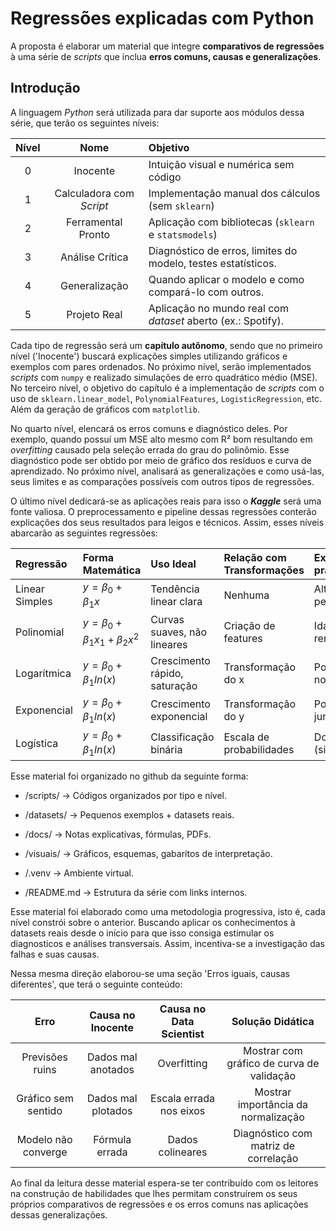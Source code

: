 # Regressões explicadas com Python

A proposta é elaborar um material que integre **comparativos de regressões** à uma série de *scripts* que inclua **erros comuns, causas e generalizações**.

## Introdução

A linguagem *Python* será utilizada para dar suporte aos módulos dessa série, que terão os seguintes níveis:

| Nível |           Nome           | Objetivo                                                      |
| :---: | :----------------------: | :------------------------------------------------------------ |
|   0   |         Inocente         | Intuição visual e numérica sem código                         |
|   1   | Calculadora com *Script* | Implementação manual dos cálculos (sem `sklearn`)             |
|   2   |    Ferramental Pronto    | Aplicação com bibliotecas (`sklearn` e `statsmodels`)         |
|   3   |     Análise Crítica      | Diagnóstico de erros, limites do modelo, testes estatísticos. |
|   4   |      Generalização       | Quando aplicar o modelo e como compará-lo com outros.         |
|   5   |       Projeto Real       | Aplicação no mundo real com *dataset* aberto (ex.: Spotify).  |

Cada tipo de regressão será um **capítulo autônomo**, sendo que no primeiro nível ('Inocente') buscará explicações simples utilizando gráficos e exemplos com pares ordenados. No próximo nível, serão implementados *scripts* com `numpy` e realizado simulações de erro quadrático médio (MSE). No terceiro nível, o objetivo do capítulo é a implementação de *scripts* com o uso de `sklearn.linear_model`, `PolynomialFeatures`, `LogisticRegression`, etc. Além da geração de gráficos com `matplotlib`.

No quarto nível, elencará os erros comuns e diagnóstico deles. Por exemplo, quando possuí um MSE alto mesmo com R² bom resultando em *overfitting* causado pela seleção errada do grau do polinômio. Esse diagnóstico pode ser obtido por meio de gráfico dos resíduos e curva de aprendizado. No próximo nível, analisará as generalizações e como usá-las, seus limites e as comparações possíveis com outros tipos de
regressões.

O último nível dedicará-se as aplicações reais para isso o ***Kaggle*** será uma fonte valiosa. O preprocessamento e pipeline dessas regressões conterão explicações dos seus resultados para leigos e técnicos. Assim, esses níveis abarcarão as seguintes regressões:

| Regressão      | Forma Matemática                                  | Uso Ideal                     | Relação com Transformações | Exemplo prático       |
| :------------- | :------------------------------------------------ | :---------------------------- | :------------------------- | :-------------------- |
| Linear Simples | $y = \beta_{0} + \beta_{1}x$                      | Tendência linear clara        | Nenhuma                    | Altura *vs.* peso     |
| Polinomial     | $y = \beta_{0} + \beta_{1}x_{1} + \beta_{2}x^{2}$ | Curvas suaves, não lineares   | Criação de features        | Idade vs renda        |
| Logarítmica    | $y = \beta_{0} + \beta_{1}ln(x)$                  | Crescimento rápido, saturação | Transformação do x         | Popularidade no tempo |
| Exponencial    | $y = \beta_{0} + \beta_{1}ln(x)$                  | Crescimento exponencial       | Transformação do y         | População, juros      |
| Logística      | $y = \beta_{0} + \beta_{1}ln(x)$                  | Classificação binária         | Escala de probabilidades   | Doença (sim/não)      |

Esse material foi organizado no github da seguinte forma:

- /scripts/ → Códigos organizados por tipo e nível.

- /datasets/ → Pequenos exemplos + datasets reais.

- /docs/ → Notas explicativas, fórmulas, PDFs.

- /visuais/ → Gráficos, esquemas, gabaritos de interpretação.

- /.venv → Ambiente virtual.

- /README.md → Estrutura da série com links internos.

Esse material foi elaborado como uma metodologia progressiva, isto é, cada nível constrói sobre o anterior. Buscando aplicar os conhecimentos à datasets reais desde o início para que isso consiga estimular os diagnosticos e análises transversais. Assim, incentiva-se a investigação
das falhas e suas causas.

Nessa mesma direção elaborou-se uma seção 'Erros iguais, causas diferentes', que terá o seguinte conteúdo:

|        Erro         | Causa no Inocente  | Causa no Data Scientist |             Solução Didática              |
| :-----------------: | :----------------: | :---------------------: | :---------------------------------------: |
|   Previsões ruins   | Dados mal anotados |       Overfitting       | Mostrar com gráfico de curva de validação |
| Gráfico sem sentido | Dados mal plotados | Escala errada nos eixos |    Mostrar importância da normalização    |
| Modelo não converge |   Fórmula errada   |    Dados colineares     |   Diagnóstico com matriz de correlação    |

Ao final da leitura desse material espera-se ter contribuído com os leitores na construção de habilidades que lhes permitam construírem os seus próprios comparativos de regressões e os erros comuns nas aplicações dessas generalizações.